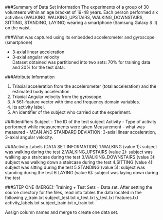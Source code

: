 ###Summary of Data Set Information
The experiments of a group of 30 volunteers within an age bracket of 19-48 years. Each person performed six activities
(WALKING, WALKING_UPSTAIRS, WALKING_DOWNSTAIRS, SITTING, STANDING, LAYING) wearing a smartphone (Samsung Galaxy S II) on the waist.

###What was captured using its embedded accelerometer and gyroscope (smartphone)
 * 3-axial linear acceleration 
 * 3-axial angular velocity  
 Dataset obtained was partitioned into two sets: 70% for training data and 30% for the test data.
 
###Attribute Information
1. Triaxial acceleration from the accelerometer (total acceleration) and the estimated body acceleration.
2. Triaxial Angular velocity from the gyroscope.
3. A 561-feature vector with time and frequency domain variables.
4. Its activity label.
5. An identifier of the subject who carried out the experiment.

###Identifiers
Subject - The ID of the test subject
Activity - Type of activity performed while measurements were taken
Measurement - what was measured - MEAN AND STANDARD DEVIATION: 3-axial linear acceleration, 3-axial angular velocity.

###Activity Labels (DATA SET INFORMATION)
1.WALKING (value 1): subject was walking during the test
2.WALKING_UPSTAIRS (value 2): subject was walking up a staircase during the test
3.WALKING_DOWNSTAIRS (value 3): subject was walking down a staircase during the test
4.SITTING (value 4): subject was sitting during the test
5.STANDING (value 5): subject was standing during the test
6.LAYING (value 6): subject was laying down during the test

###STEP ONE (MERGE):  Training + Test Sets =  Data set.
After setting the source directory for the files, read into tables the data located in the following
y_train.txt
subject_test.txt
x_test.txt
y_test.txt
features.txt
activity_labels.txt
subject_train.txt
x_train.txt

Assign column names and merge to create one data set.

